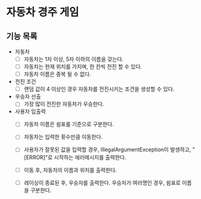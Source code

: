 # 자동차 경주 게임
## 기능 목록
- 자동차
  - [ ] 자동차는 1자 이상, 5자 이하의 이름을 갖는다.
  - [ ] 자동차는 현재 위치를 가지며, 한 칸씩 전진 할 수 있다.
  - [ ] 자동차 이름은 중복 될 수 없다.
- 전진 조건
  - [ ] 랜덤 값이 4 이상인 경우 자동차를 전진시키는 조건을 생성할 수 있다.
- 우승자 선출
  - [ ] 가장 많이 전진한 자동차가 우승한다.
- 사용자 입출력
  - [ ] 자동차 이름은 쉼표를 기준으로 구분한다.
  - [ ] 자동차는 입력한 횟수만큼 이동한다.
  - [ ] 사용자가 잘못된 값을 입력할 경우, IllegalArgumentException이 발생하고, "[ERROR]"로 시작하는 에러메시지를 출력한다.
  - [ ] 이동 후, 자동차의 이름과 위치를 출력한다.
  - [ ] 레이싱이 종료된 후, 우승자를 출력한다. 우승자가 여러명인 경우, 쉼표로 이름을 구분한다.

